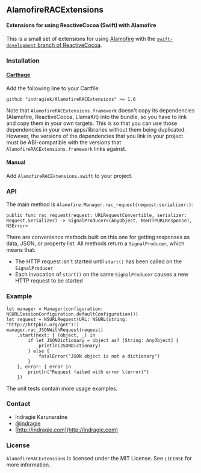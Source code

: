 ## AlamofireRACExtensions
#### Extensions for using ReactiveCocoa (Swift) with Alamofire

This is a small set of extensions for using [Alamofire](https://github.com/Alamofire/Alamofire) with the [`swift-development` branch of ReactiveCocoa](https://github.com/reactivecocoa/reactivecocoa/tree/swift-development).

### Installation

#### [Carthage](https://github.com/Carthage/Carthage)

Add the following line to your Cartfile:

```
github "indragiek/AlamofireRACExtensions" >= 1.0
```

Note that `AlamofireRACExtensions.framework` doesn't copy its dependencies (Alamofire, ReactiveCocoa, LlamaKit) into the bundle, so you have to link and copy them in your own targets. This is so that you can use those dependencies in your own apps/libraries without them being duplicated. However, the versions of the dependencies that you link in your project must be ABI-compatible with the versions that `AlamofireRACExtensions.framework` links against.

#### Manual

Add `AlamofireRACExtensions.swift` to your project.

### API

The main method is `Alamofire.Manager.rac_request(request:serializer:)`:

```
public func rac_request(request: URLRequestConvertible, serializer: Request.Serializer) -> SignalProducer<(AnyObject, NSHTTPURLResponse), NSError>
```

There are convenience methods built on this one for getting responses as data, JSON, or property list. All methods return a `SignalProducer`, which means that:

* The HTTP request isn't started until `start()` has been called on the `SignalProducer`
* Each invocation of `start()` on the same `SignalProducer` causes a new HTTP request to be started

### Example

```
let manager = Manager(configuration: NSURLSessionConfiguration.defaultConfiguration())
let request = NSURLRequest(URL: NSURL(string: "http://httpbin.org/get")!)
manager.rac_JSONWithRequest(request)
    .start(next: { (object, _) in
        if let JSONDictionary = object as? [String: AnyObject] {
            println(JSONDictionary)
        } else {
            fatalError("JSON object is not a dictionary")
        }
    }, error: { error in
        println("Request failed with error \(error)")
    })
```        

The unit tests contain more usage examples.

### Contact

* Indragie Karunaratne
* [@indragie](http://twitter.com/indragie)
* [http://indragie.com](http://indragie.com)

### License

`AlamofireRACExtensions` is licensed under the MIT License. See `LICENSE` for more information.
